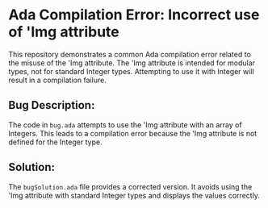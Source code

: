 # Ada Compilation Error: Incorrect use of 'Img attribute

This repository demonstrates a common Ada compilation error related to the misuse of the 'Img attribute. The 'Img attribute is intended for modular types, not for standard Integer types. Attempting to use it with Integer will result in a compilation failure.

## Bug Description:
The code in `bug.ada` attempts to use the 'Img attribute with an array of Integers. This leads to a compilation error because the 'Img attribute is not defined for the Integer type. 

## Solution:
The `bugSolution.ada` file provides a corrected version. It avoids using the 'Img attribute with standard Integer types and displays the values correctly.